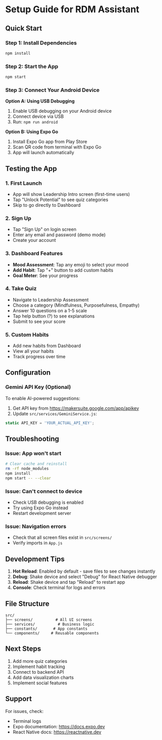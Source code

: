 # Setup Guide for RDM Assistant

## Quick Start

### Step 1: Install Dependencies

```bash
npm install
```

### Step 2: Start the App

```bash
npm start
```

### Step 3: Connect Your Android Device

**Option A: Using USB Debugging**
1. Enable USB debugging on your Android device
2. Connect device via USB
3. Run: `npm run android`

**Option B: Using Expo Go**
1. Install Expo Go app from Play Store
2. Scan QR code from terminal with Expo Go
3. App will launch automatically

## Testing the App

### 1. First Launch
- App will show Leadership Intro screen (first-time users)
- Tap "Unlock Potential" to see quiz categories
- Skip to go directly to Dashboard

### 2. Sign Up
- Tap "Sign Up" on login screen
- Enter any email and password (demo mode)
- Create your account

### 3. Dashboard Features
- **Mood Assessment**: Tap any emoji to select your mood
- **Add Habit**: Tap "+" button to add custom habits
- **Goal Meter**: See your progress

### 4. Take Quiz
- Navigate to Leadership Assessment
- Choose a category (Mindfulness, Purposefulness, Empathy)
- Answer 10 questions on a 1-5 scale
- Tap help button (?) to see explanations
- Submit to see your score

### 5. Custom Habits
- Add new habits from Dashboard
- View all your habits
- Track progress over time

## Configuration

### Gemini API Key (Optional)
To enable AI-powered suggestions:
1. Get API key from https://makersuite.google.com/app/apikey
2. Update `src/services/GeminiService.js`:
```javascript
static API_KEY = 'YOUR_ACTUAL_API_KEY';
```

## Troubleshooting

### Issue: App won't start
```bash
# Clear cache and reinstall
rm -rf node_modules
npm install
npm start -- --clear
```

### Issue: Can't connect to device
- Check USB debugging is enabled
- Try using Expo Go instead
- Restart development server

### Issue: Navigation errors
- Check that all screen files exist in `src/screens/`
- Verify imports in `App.js`

## Development Tips

1. **Hot Reload**: Enabled by default - save files to see changes instantly
2. **Debug**: Shake device and select "Debug" for React Native debugger
3. **Reload**: Shake device and tap "Reload" to restart app
4. **Console**: Check terminal for logs and errors

## File Structure

```
src/
├── screens/          # All UI screens
├── services/          # Business logic
├── constants/       # App constants
└── components/     # Reusable components
```

## Next Steps

1. Add more quiz categories
2. Implement habit tracking
3. Connect to backend API
4. Add data visualization charts
5. Implement social features

## Support

For issues, check:
- Terminal logs
- Expo documentation: https://docs.expo.dev
- React Native docs: https://reactnative.dev

